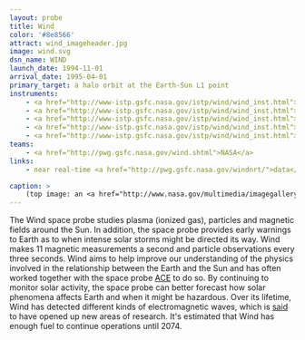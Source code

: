 ```yaml
---
layout: probe
title: Wind
color: '#8e8566'
attract: wind_imageheader.jpg
image: wind.svg
dsn_name: WIND
launch_date: 1994-11-01
arrival_date: 1995-04-01
primary_target: a halo orbit at the Earth-Sun L1 point
instruments:
    - <a href="http://www-istp.gsfc.nasa.gov/istp/wind/wind_inst.html">magnetic field sensor</a>
    - <a href="http://www-istp.gsfc.nasa.gov/istp/wind/wind_inst.html">particle detector</a>
    - <a href="http://www-istp.gsfc.nasa.gov/istp/wind/wind_inst.html">plasma sensors</a>
    - <a href="http://www-istp.gsfc.nasa.gov/istp/wind/wind_inst.html">solar wind sensor</a>
    - <a href="http://www-istp.gsfc.nasa.gov/istp/wind/wind_inst.html">spectrometers</a>
teams:
    - <a href="http://pwg.gsfc.nasa.gov/wind.shtml">NASA</a>
links:
    - near real-time <a href="http://pwg.gsfc.nasa.gov/windnrt/">data</a> from Wind

caption: >
    (top image: an <a href="http://www.nasa.gov/multimedia/imagegallery/image_feature_2175.html">aurora</a> on Earth, an effect of the space weather WIND looks for, seen from the International Space Station, NASA)
---
```

The Wind space probe studies plasma (ionized gas), particles and magnetic fields around the Sun. In addition, the space probe provides early warnings to Earth as to when intense solar storms might be directed its way. Wind makes 11 magnetic measurements a second and particle observations every three seconds. Wind aims to help improve our understanding of the physics involved in the relationship between the Earth and the Sun and has often worked together with the space probe <a href="/ace">ACE</a> to do so. By continuing to monitor solar activity, the space probe can better forecast how solar phenomena affects Earth and when it might be hazardous. Over its lifetime, Wind has detected different kinds of electromagnetic waves, which is <a href="http://www.nasa.gov/content/goddard/solar-wind-workhorse-marks-20-years-of-science-discoveries/">said</a> to have opened up new areas of research. It's estimated that Wind has enough fuel to continue operations until 2074.



